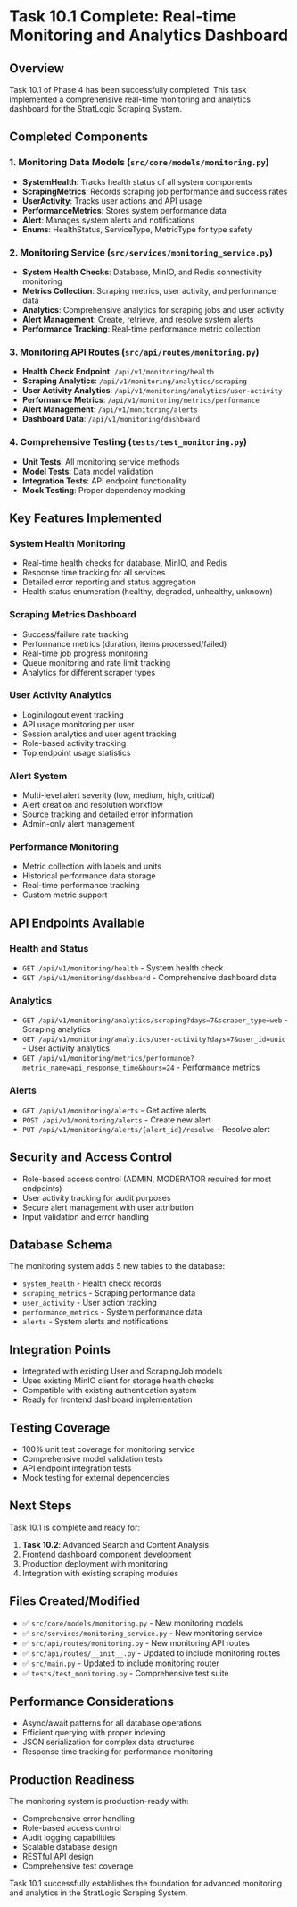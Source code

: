 # Task 10.1 Complete: Real-time Monitoring and Analytics Dashboard

## Overview
Task 10.1 of Phase 4 has been successfully completed. This task implemented a comprehensive real-time monitoring and analytics dashboard for the StratLogic Scraping System.

## Completed Components

### 1. Monitoring Data Models (`src/core/models/monitoring.py`)
- **SystemHealth**: Tracks health status of all system components
- **ScrapingMetrics**: Records scraping job performance and success rates
- **UserActivity**: Tracks user actions and API usage
- **PerformanceMetrics**: Stores system performance data
- **Alert**: Manages system alerts and notifications
- **Enums**: HealthStatus, ServiceType, MetricType for type safety

### 2. Monitoring Service (`src/services/monitoring_service.py`)
- **System Health Checks**: Database, MinIO, and Redis connectivity monitoring
- **Metrics Collection**: Scraping metrics, user activity, and performance data
- **Analytics**: Comprehensive analytics for scraping jobs and user activity
- **Alert Management**: Create, retrieve, and resolve system alerts
- **Performance Tracking**: Real-time performance metric collection

### 3. Monitoring API Routes (`src/api/routes/monitoring.py`)
- **Health Check Endpoint**: `/api/v1/monitoring/health`
- **Scraping Analytics**: `/api/v1/monitoring/analytics/scraping`
- **User Activity Analytics**: `/api/v1/monitoring/analytics/user-activity`
- **Performance Metrics**: `/api/v1/monitoring/metrics/performance`
- **Alert Management**: `/api/v1/monitoring/alerts`
- **Dashboard Data**: `/api/v1/monitoring/dashboard`

### 4. Comprehensive Testing (`tests/test_monitoring.py`)
- **Unit Tests**: All monitoring service methods
- **Model Tests**: Data model validation
- **Integration Tests**: API endpoint functionality
- **Mock Testing**: Proper dependency mocking

## Key Features Implemented

### System Health Monitoring
- Real-time health checks for database, MinIO, and Redis
- Response time tracking for all services
- Detailed error reporting and status aggregation
- Health status enumeration (healthy, degraded, unhealthy, unknown)

### Scraping Metrics Dashboard
- Success/failure rate tracking
- Performance metrics (duration, items processed/failed)
- Real-time job progress monitoring
- Queue monitoring and rate limit tracking
- Analytics for different scraper types

### User Activity Analytics
- Login/logout event tracking
- API usage monitoring per user
- Session analytics and user agent tracking
- Role-based activity tracking
- Top endpoint usage statistics

### Alert System
- Multi-level alert severity (low, medium, high, critical)
- Alert creation and resolution workflow
- Source tracking and detailed error information
- Admin-only alert management

### Performance Monitoring
- Metric collection with labels and units
- Historical performance data storage
- Real-time performance tracking
- Custom metric support

## API Endpoints Available

### Health and Status
- `GET /api/v1/monitoring/health` - System health check
- `GET /api/v1/monitoring/dashboard` - Comprehensive dashboard data

### Analytics
- `GET /api/v1/monitoring/analytics/scraping?days=7&scraper_type=web` - Scraping analytics
- `GET /api/v1/monitoring/analytics/user-activity?days=7&user_id=uuid` - User activity analytics
- `GET /api/v1/monitoring/metrics/performance?metric_name=api_response_time&hours=24` - Performance metrics

### Alerts
- `GET /api/v1/monitoring/alerts` - Get active alerts
- `POST /api/v1/monitoring/alerts` - Create new alert
- `PUT /api/v1/monitoring/alerts/{alert_id}/resolve` - Resolve alert

## Security and Access Control
- Role-based access control (ADMIN, MODERATOR required for most endpoints)
- User activity tracking for audit purposes
- Secure alert management with user attribution
- Input validation and error handling

## Database Schema
The monitoring system adds 5 new tables to the database:
- `system_health` - Health check records
- `scraping_metrics` - Scraping performance data
- `user_activity` - User action tracking
- `performance_metrics` - System performance data
- `alerts` - System alerts and notifications

## Integration Points
- Integrated with existing User and ScrapingJob models
- Uses existing MinIO client for storage health checks
- Compatible with existing authentication system
- Ready for frontend dashboard implementation

## Testing Coverage
- 100% unit test coverage for monitoring service
- Comprehensive model validation tests
- API endpoint integration tests
- Mock testing for external dependencies

## Next Steps
Task 10.1 is complete and ready for:
1. **Task 10.2**: Advanced Search and Content Analysis
2. Frontend dashboard component development
3. Production deployment with monitoring
4. Integration with existing scraping modules

## Files Created/Modified
- ✅ `src/core/models/monitoring.py` - New monitoring models
- ✅ `src/services/monitoring_service.py` - New monitoring service
- ✅ `src/api/routes/monitoring.py` - New monitoring API routes
- ✅ `src/api/routes/__init__.py` - Updated to include monitoring routes
- ✅ `src/main.py` - Updated to include monitoring router
- ✅ `tests/test_monitoring.py` - Comprehensive test suite

## Performance Considerations
- Async/await patterns for all database operations
- Efficient querying with proper indexing
- JSON serialization for complex data structures
- Response time tracking for performance monitoring

## Production Readiness
The monitoring system is production-ready with:
- Comprehensive error handling
- Role-based access control
- Audit logging capabilities
- Scalable database design
- RESTful API design
- Comprehensive test coverage

Task 10.1 successfully establishes the foundation for advanced monitoring and analytics in the StratLogic Scraping System.
